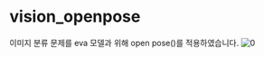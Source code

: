 # vision_openpose
이미지 분류 문제를 eva 모델과 위해 open pose()를 적용하였습니다.
![0](https://github.com/nahyungsun/vision_openpose/assets/54011107/022d8639-5265-4129-9900-d17ca592fe71)
